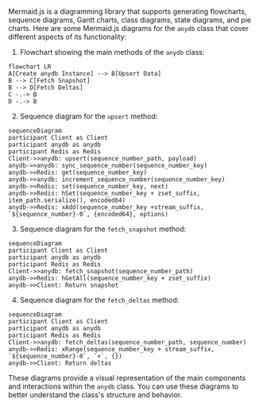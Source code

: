 Mermaid.js is a diagramming library that supports generating flowcharts, sequence diagrams, Gantt charts, class diagrams, state diagrams, and pie charts. Here are some Mermaid.js diagrams for the `anydb` class that cover different aspects of its functionality:

1. Flowchart showing the main methods of the `anydb` class:

```mermaid
flowchart LR
A[Create anydb Instance] --> B[Upsert Data]
B --> C[Fetch Snapshot]
B --> D[Fetch Deltas]
C -.-> B
D -.-> B
```

2. Sequence diagram for the `upsert` method:

```mermaid
sequenceDiagram
participant Client as Client
participant anydb as anydb
participant Redis as Redis
Client->>anydb: upsert(sequence_number_path, payload)
anydb->>anydb: sync_sequence_number(sequence_number_key)
anydb->>Redis: get(sequence_number_key)
anydb->>anydb: increment_sequence_number(sequence_number_key)
anydb->>Redis: set(sequence_number_key, next)
anydb->>Redis: hSet(sequence_number_key + zset_suffix, item_path.serialize(), encoded64)
anydb->>Redis: xAdd(sequence_number_key +stream_suffix, `${sequence_number}-0`, {encoded64}, options)
```

3. Sequence diagram for the `fetch_snapshot` method:

```mermaid
sequenceDiagram
participant Client as Client
participant anydb as anydb
participant Redis as Redis
Client->>anydb: fetch_snapshot(sequence_number_path)
anydb->>Redis: hGetAll(sequence_number_key + zset_suffix)
anydb->>Client: Return snapshot
```

4. Sequence diagram for the `fetch_deltas` method:

```mermaid
sequenceDiagram
participant Client as Client
participant anydb as anydb
participant Redis as Redis
Client->>anydb: fetch_deltas(sequence_number_path, sequence_number)
anydb->>Redis: xRange(sequence_number_key + stream_suffix, `${sequence_number}-0`, `+`, {})
anydb->>Client: Return deltas
```

These diagrams provide a visual representation of the main components and interactions within the `anydb` class. You can use these diagrams to better understand the class's structure and behavior.
